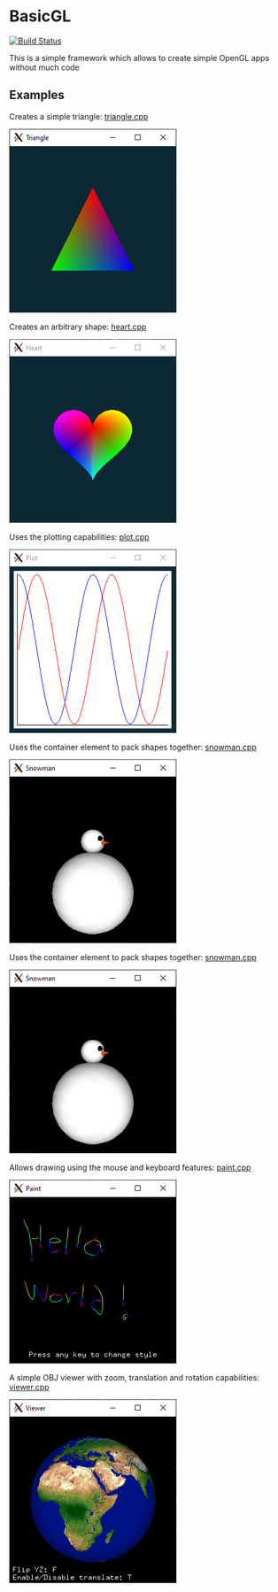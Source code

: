 # BasicGL
[![Build Status](https://travis-ci.com/AlexanderSilvaB/BasicGL.svg?branch=master)](https://travis-ci.com/AlexanderSilvaB/BasicGL)

This is a simple framework which allows to create simple OpenGL apps without much code 

## Examples
Creates a simple triangle: [triangle.cpp](src/examples/triangle.cpp)

![Triangle example](docs/images/triangle.PNG?raw=true "Triangle")

Creates an arbitrary shape: [heart.cpp](src/examples/heart.cpp)

![Heart example](docs/images/heart.PNG?raw=true "Heart")

Uses the plotting capabilities: [plot.cpp](src/examples/plot.cpp)

![Plot example](docs/images/plot.PNG?raw=true "Plot")

Uses the container element to pack shapes together: [snowman.cpp](src/examples/snowman.cpp)

![Snowman example](docs/images/snowman.PNG?raw=true "Snowman")

Uses the container element to pack shapes together: [snowman.cpp](src/examples/snowman.cpp)

![Snowman example](docs/images/snowman.PNG?raw=true "Snowman")

Allows drawing using the mouse and keyboard features: [paint.cpp](src/examples/paint.cpp)

![Paint example](docs/images/paint.PNG?raw=true "Paint")

A simple OBJ viewer with zoom, translation and rotation capabilities: [viewer.cpp](src/examples/viewer.cpp)

![Viewer example](docs/images/viewer.PNG?raw=true "Viewer")